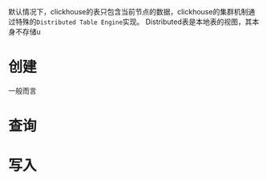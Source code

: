 默认情况下，clickhouse的表只包含当前节点的数据，clickhouse的集群机制通过特殊的`Distributed Table Engine`实现。
Distributed表是本地表的视图，其本身不存储u
# 创建

一般而言

# 查询

# 写入